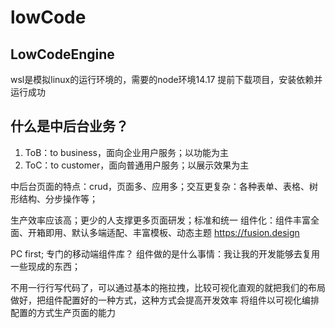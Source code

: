 # lowCode
## LowCodeEngine
wsl是模拟linux的运行环境的，需要的node环境14.17
提前下载项目，安装依赖并运行成功

## 什么是中后台业务？
1. ToB：to business，面向企业用户服务；以功能为主
2. ToC：to customer，面向普通用户服务；以展示效果为主

中后台页面的特点：crud，页面多、应用多；交互更复杂：各种表单、表格、树形结构、分步操作等；

生产效率应该高；更少的人支撑更多页面研发；标准和统一
组件化：组件丰富全面、开箱即用、默认多端适配、丰富模板、动态主题
https://fusion.design

PC first; 专门的移动端组件库？
组件做的是什么事情：我让我的开发能够去复用一些现成的东西；

不用一行行写代码了，可以通过基本的拖拉拽，比较可视化直观的就把我们的布局做好，把组件配置好的一种方式，这种方式会提高开发效率
将组件以可视化编排配置的方式生产页面的能力

